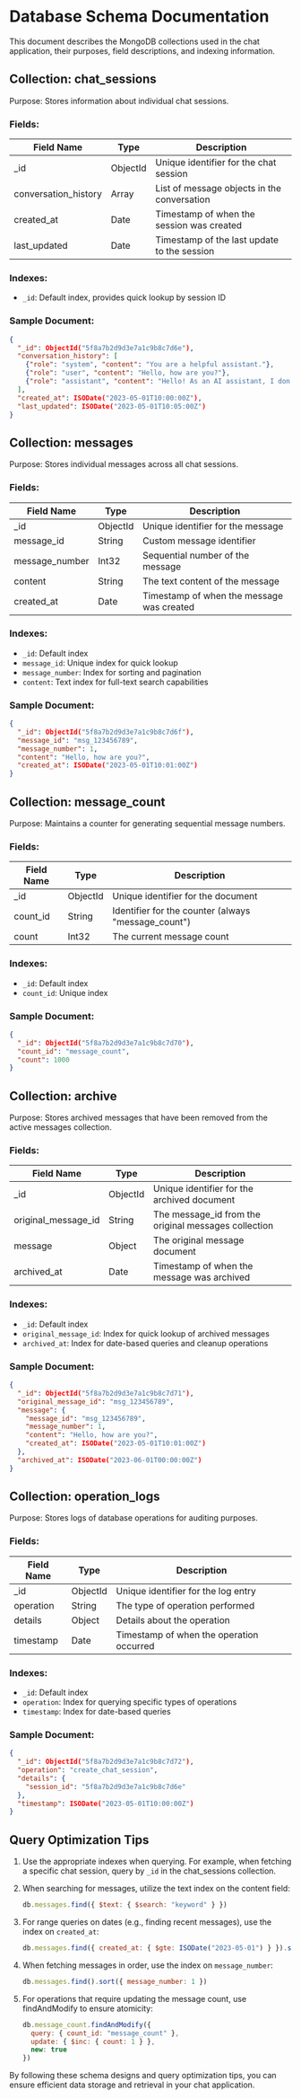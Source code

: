 # Database Schema Documentation

This document describes the MongoDB collections used in the chat application, their purposes, field descriptions, and indexing information.

## Collection: chat_sessions

Purpose: Stores information about individual chat sessions.

### Fields:

| Field Name | Type | Description |
|------------|------|-------------|
| _id | ObjectId | Unique identifier for the chat session |
| conversation_history | Array | List of message objects in the conversation |
| created_at | Date | Timestamp of when the session was created |
| last_updated | Date | Timestamp of the last update to the session |

### Indexes:

- `_id`: Default index, provides quick lookup by session ID

### Sample Document:

```json
{
  "_id": ObjectId("5f8a7b2d9d3e7a1c9b8c7d6e"),
  "conversation_history": [
    {"role": "system", "content": "You are a helpful assistant."},
    {"role": "user", "content": "Hello, how are you?"},
    {"role": "assistant", "content": "Hello! As an AI assistant, I don't have feelings, but I'm functioning well and ready to help you. How can I assist you today?"}
  ],
  "created_at": ISODate("2023-05-01T10:00:00Z"),
  "last_updated": ISODate("2023-05-01T10:05:00Z")
}
```

## Collection: messages

Purpose: Stores individual messages across all chat sessions.

### Fields:

| Field Name | Type | Description |
|------------|------|-------------|
| _id | ObjectId | Unique identifier for the message |
| message_id | String | Custom message identifier |
| message_number | Int32 | Sequential number of the message |
| content | String | The text content of the message |
| created_at | Date | Timestamp of when the message was created |

### Indexes:

- `_id`: Default index
- `message_id`: Unique index for quick lookup
- `message_number`: Index for sorting and pagination
- `content`: Text index for full-text search capabilities

### Sample Document:

```json
{
  "_id": ObjectId("5f8a7b2d9d3e7a1c9b8c7d6f"),
  "message_id": "msg_123456789",
  "message_number": 1,
  "content": "Hello, how are you?",
  "created_at": ISODate("2023-05-01T10:01:00Z")
}
```

## Collection: message_count

Purpose: Maintains a counter for generating sequential message numbers.

### Fields:

| Field Name | Type | Description |
|------------|------|-------------|
| _id | ObjectId | Unique identifier for the document |
| count_id | String | Identifier for the counter (always "message_count") |
| count | Int32 | The current message count |

### Indexes:

- `_id`: Default index
- `count_id`: Unique index

### Sample Document:

```json
{
  "_id": ObjectId("5f8a7b2d9d3e7a1c9b8c7d70"),
  "count_id": "message_count",
  "count": 1000
}
```

## Collection: archive

Purpose: Stores archived messages that have been removed from the active messages collection.

### Fields:

| Field Name | Type | Description |
|------------|------|-------------|
| _id | ObjectId | Unique identifier for the archived document |
| original_message_id | String | The message_id from the original messages collection |
| message | Object | The original message document |
| archived_at | Date | Timestamp of when the message was archived |

### Indexes:

- `_id`: Default index
- `original_message_id`: Index for quick lookup of archived messages
- `archived_at`: Index for date-based queries and cleanup operations

### Sample Document:

```json
{
  "_id": ObjectId("5f8a7b2d9d3e7a1c9b8c7d71"),
  "original_message_id": "msg_123456789",
  "message": {
    "message_id": "msg_123456789",
    "message_number": 1,
    "content": "Hello, how are you?",
    "created_at": ISODate("2023-05-01T10:01:00Z")
  },
  "archived_at": ISODate("2023-06-01T00:00:00Z")
}
```

## Collection: operation_logs

Purpose: Stores logs of database operations for auditing purposes.

### Fields:

| Field Name | Type | Description |
|------------|------|-------------|
| _id | ObjectId | Unique identifier for the log entry |
| operation | String | The type of operation performed |
| details | Object | Details about the operation |
| timestamp | Date | Timestamp of when the operation occurred |

### Indexes:

- `_id`: Default index
- `operation`: Index for querying specific types of operations
- `timestamp`: Index for date-based queries

### Sample Document:

```json
{
  "_id": ObjectId("5f8a7b2d9d3e7a1c9b8c7d72"),
  "operation": "create_chat_session",
  "details": {
    "session_id": "5f8a7b2d9d3e7a1c9b8c7d6e"
  },
  "timestamp": ISODate("2023-05-01T10:00:00Z")
}
```

## Query Optimization Tips

1. Use the appropriate indexes when querying. For example, when fetching a specific chat session, query by `_id` in the chat_sessions collection.

2. When searching for messages, utilize the text index on the content field:
   ```javascript
   db.messages.find({ $text: { $search: "keyword" } })
   ```

3. For range queries on dates (e.g., finding recent messages), use the index on `created_at`:
   ```javascript
   db.messages.find({ created_at: { $gte: ISODate("2023-05-01") } }).sort({ created_at: -1 })
   ```

4. When fetching messages in order, use the index on `message_number`:
   ```javascript
   db.messages.find().sort({ message_number: 1 })
   ```

5. For operations that require updating the message count, use findAndModify to ensure atomicity:
   ```javascript
   db.message_count.findAndModify({
     query: { count_id: "message_count" },
     update: { $inc: { count: 1 } },
     new: true
   })
   ```

By following these schema designs and query optimization tips, you can ensure efficient data storage and retrieval in your chat application.
